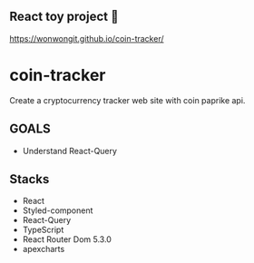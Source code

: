 ## React toy project 🧸

https://wonwongit.github.io/coin-tracker/

# coin-tracker

Create a cryptocurrency tracker web site with coin paprike api.

## GOALS
- Understand React-Query

## Stacks
- React
- Styled-component
- React-Query
- TypeScript
- React Router Dom 5.3.0
- apexcharts
